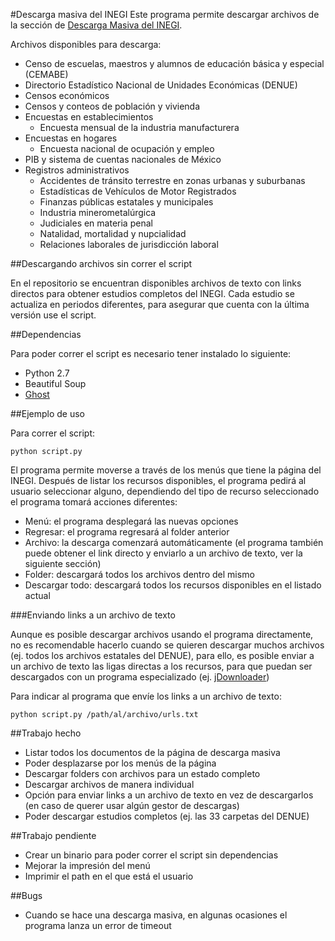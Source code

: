 #Descarga masiva del INEGI
Este programa permite descargar archivos de la sección de [Descarga Masiva del INEGI](http://www3.inegi.org.mx/sistemas/descarga/).

Archivos disponibles para descarga:

* Censo de escuelas, maestros y alumnos de educación básica y especial (CEMABE) 
* Directorio Estadístico Nacional de Unidades Económicas (DENUE) 
* Censos económicos
* Censos y conteos de población y vivienda
* Encuestas en establecimientos
    * Encuesta mensual de la industria manufacturera   
* Encuestas en hogares
    * Encuesta nacional de ocupación y empleo
* PIB y sistema de cuentas nacionales de México
* Registros administrativos
    * Accidentes de tránsito terrestre en zonas urbanas y suburbanas
    * Estadísticas de Vehículos de Motor Registrados
    * Finanzas públicas estatales y municipales
    * Industria minerometalúrgica
    * Judiciales en materia penal
    * Natalidad, mortalidad y nupcialidad
    * Relaciones laborales de jurisdicción laboral
    
##Descargando archivos sin correr el script

En el repositorio se encuentran disponibles archivos de texto con links directos para obtener estudios completos del INEGI. Cada estudio se actualiza en periodos diferentes, para asegurar que cuenta con la última versión use el script.

##Dependencias

Para poder correr el script es necesario tener instalado lo siguiente:

* Python 2.7
* Beautiful Soup
* [Ghost](https://github.com/jeanphix/Ghost.py)

##Ejemplo de uso

Para correr el script:

`python script.py`

El programa permite moverse a través de los menús que tiene la página del INEGI. Después de listar los recursos disponibles, el programa pedirá al usuario seleccionar alguno, dependiendo del tipo de recurso seleccionado el programa tomará acciones diferentes:

* Menú: el programa desplegará las nuevas opciones
* Regresar: el programa regresará al folder anterior
* Archivo: la descarga comenzará automáticamente (el programa también puede obtener el link directo y enviarlo a un archivo de texto, ver la siguiente sección)
* Folder: descargará todos los archivos dentro del mismo
* Descargar todo: descargará todos los recursos disponibles en el listado actual

###Enviando links a un archivo de texto

Aunque es posible descargar archivos usando el programa directamente, no es recomendable hacerlo cuando se quieren descargar muchos archivos (ej. todos los archivos estatales del DENUE), para ello, es posible enviar a un archivo de texto las ligas directas a los recursos, para que puedan ser descargados con un programa especializado (ej. [jDownloader](http://jdownloader.org/))

Para indicar al programa que envíe los links a un archivo de texto:

`python script.py /path/al/archivo/urls.txt`

##Trabajo hecho

* Listar todos los documentos de la página de descarga masiva
* Poder desplazarse por los menús de la página
* Descargar folders con archivos para un estado completo
* Descargar archivos de manera individual
* Opción para enviar links a un archivo de texto en vez de descargarlos (en caso de querer usar algún gestor de descargas)
* Poder descargar estudios completos (ej. las 33 carpetas del DENUE)

##Trabajo pendiente

* Crear un binario para poder correr el script sin dependencias
* Mejorar la impresión del menú
* Imprimir el path en el que está el usuario

##Bugs

* Cuando se hace una descarga masiva, en algunas ocasiones el programa lanza un error de timeout